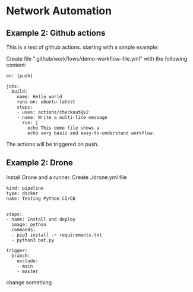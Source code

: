# Network Automation

## Example 2: Github actions

This is a test of github actions.
starting with a simple example:

Create file ".github/workflows/demo-workflow-file.yml" with the following content:
 
```
on: [push]

jobs:
  build:
    name: Hello world
    runs-on: ubuntu-latest
    steps:
    - uses: actions/checkout@v2
    - name: Write a multi-line message
      run: |
        echo This demo file shows a 
        echo very basic and easy-to-understand workflow.
```

The actions will be triggered on push.


## Example 2: Drone

Install Drone and a runner. Create ./drone.yml file

```
kind: pipeline
type: docker
name: Testing Python CI/CD


steps:
- name: Install and deploy
  image: python
  commands:
  - pip3 install -r requirements.txt
  - python3 bat.py

trigger:
  branch:
    exclude:
    - main
    - master
```

change something
